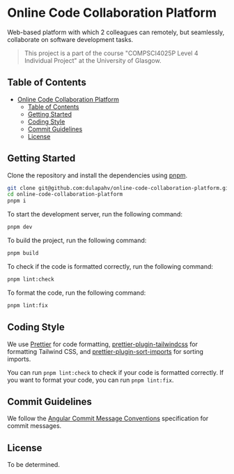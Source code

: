 # Online Code Collaboration Platform

Web-based platform with which 2 colleagues can remotely, but seamlessly, collaborate on software development tasks.

> This project is a part of the course "COMPSCI4025P Level 4 Individual Project" at the University of Glasgow.

## Table of Contents

- [Online Code Collaboration Platform](#online-code-collaboration-platform)
  - [Table of Contents](#table-of-contents)
  - [Getting Started](#getting-started)
  - [Coding Style](#coding-style)
  - [Commit Guidelines](#commit-guidelines)
  - [License](#license)

## Getting Started

Clone the repository and install the dependencies using [pnpm](https://pnpm.io/).

```bash
git clone git@github.com:dulapahv/online-code-collaboration-platform.git
cd online-code-collaboration-platform
pnpm i
```

To start the development server, run the following command:

```bash
pnpm dev
```

To build the project, run the following command:

```bash
pnpm build
```

To check if the code is formatted correctly, run the following command:

```bash
pnpm lint:check
```

To format the code, run the following command:

```bash
pnpm lint:fix
```

## Coding Style

We use [Prettier](https://prettier.io/) for code formatting, [prettier-plugin-tailwindcss](https://github.com/tailwindlabs/prettier-plugin-tailwindcss) for formatting Tailwind CSS, and [prettier-plugin-sort-imports](https://github.com/IanVS/prettier-plugin-sort-imports) for sorting imports.

You can run `pnpm lint:check` to check if your code is formatted correctly. If you want to format your code, you can run `pnpm lint:fix`.

## Commit Guidelines

We follow the [Angular Commit Message Conventions](https://github.com/angular/angular.js/blob/master/DEVELOPERS.md#-git-commit-guidelines) specification for commit messages.

## License

To be determined.
